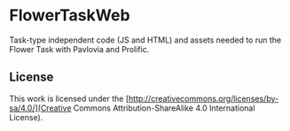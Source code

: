 # FlowerTaskWeb
Task-type independent code (JS and HTML) and assets needed to run the
Flower Task with Pavlovia and Prolific.

## License
This work is licensed under the
[http://creativecommons.org/licenses/by-sa/4.0/](Creative Commons
Attribution-ShareAlike 4.0 International License).
